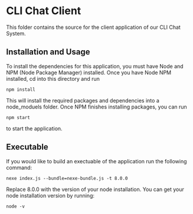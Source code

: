 # CLI Chat Client

This folder contains the source for the client application of our CLI Chat System.


## Installation and Usage

To install the dependencies for this application, you must have Node and NPM (Node Package Manager) installed.
Once you have Node NPM installed, cd into this directory and run

```
npm install
```

This will install the required packages and dependencies into a node_moduels folder.
Once NPM finishes installing packages, you can run

```
npm start
```

to start the application.


## Executable

If you would like to build an exectuable of the application run the following command:

```
nexe index.js --bundle=nexe-bundle.js -t 8.0.0
```

Replace 8.0.0 with the version of your node installation.
You can get your node installation version by running:

```
node -v
```
